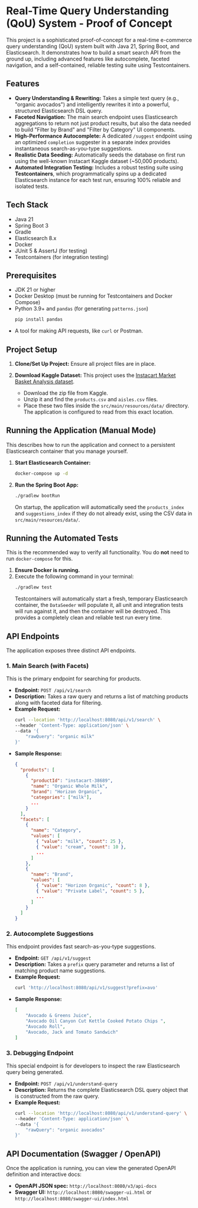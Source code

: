 # Real-Time Query Understanding (QoU) System - Proof of Concept

This project is a sophisticated proof-of-concept for a real-time e-commerce query understanding (QoU) system built with Java 21, Spring Boot, and Elasticsearch. It demonstrates how to build a smart search API from the ground up, including advanced features like autocomplete, faceted navigation, and a self-contained, reliable testing suite using Testcontainers.

## Features

* **Query Understanding & Rewriting:** Takes a simple text query (e.g., "organic avocados") and intelligently rewrites it into a powerful, structured Elasticsearch DSL query.
* **Faceted Navigation:** The main search endpoint uses Elasticsearch aggregations to return not just product results, but also the data needed to build "Filter by Brand" and "Filter by Category" UI components.
* **High-Performance Autocomplete:** A dedicated `/suggest` endpoint using an optimized `completion` suggester in a separate index provides instantaneous search-as-you-type suggestions.
* **Realistic Data Seeding:** Automatically seeds the database on first run using the well-known Instacart Kaggle dataset (~50,000 products).
* **Automated Integration Testing:** Includes a robust testing suite using **Testcontainers**, which programmatically spins up a dedicated Elasticsearch instance for each test run, ensuring 100% reliable and isolated tests.

## Tech Stack

* Java 21
* Spring Boot 3
* Gradle
* Elasticsearch 8.x
* Docker
* JUnit 5 & AssertJ (for testing)
* Testcontainers (for integration testing)

## Prerequisites

* JDK 21 or higher
* Docker Desktop (must be running for Testcontainers and Docker Compose)
* Python 3.9+ and `pandas` (for generating `patterns.json`)
  ```bash
  pip install pandas
  ```
* A tool for making API requests, like `curl` or Postman.

## Project Setup

1.  **Clone/Set Up Project:** Ensure all project files are in place.

2.  **Download Kaggle Dataset:** This project uses the [Instacart Market Basket Analysis dataset](https://www.kaggle.com/c/instacart-market-basket-analysis/data).
    * Download the zip file from Kaggle.
    * Unzip it and find the `products.csv` and `aisles.csv` files.
    * Place these two files inside the `src/main/resources/data/` directory. The application is configured to read from this exact location.

## Running the Application (Manual Mode)

This describes how to run the application and connect to a persistent Elasticsearch container that you manage yourself.

1.  **Start Elasticsearch Container:**
    ```bash
    docker-compose up -d
    ```

2.  **Run the Spring Boot App:**
    ```bash
    ./gradlew bootRun
    ```
    On startup, the application will automatically seed the `products_index` and `suggestions_index` if they do not already exist, using the CSV data in `src/main/resources/data/`.

## Running the Automated Tests

This is the recommended way to verify all functionality. You do **not** need to run `docker-compose` for this.

1.  **Ensure Docker is running.**
2.  Execute the following command in your terminal:
    ```bash
    ./gradlew test
    ```
    Testcontainers will automatically start a fresh, temporary Elasticsearch container, the `DataSeeder` will populate it, all unit and integration tests will run against it, and then the container will be destroyed. This provides a completely clean and reliable test run every time.

## API Endpoints

The application exposes three distinct API endpoints.

### 1. Main Search (with Facets)

This is the primary endpoint for searching for products.

* **Endpoint:** `POST /api/v1/search`
* **Description:** Takes a raw query and returns a list of matching products along with faceted data for filtering.
* **Example Request:**
    ```bash
    curl --location 'http://localhost:8080/api/v1/search' \
    --header 'Content-Type: application/json' \
    --data '{
        "rawQuery": "organic milk"
    }'
    ```
* **Sample Response:**
    ```json
    {
      "products": [
        {
          "productId": "instacart-38689",
          "name": "Organic Whole Milk",
          "brand": "Horizon Organic",
          "categories": ["milk"],
          ...
        }
      ],
      "facets": [
        {
          "name": "Category",
          "values": [
            { "value": "milk", "count": 25 },
            { "value": "cream", "count": 10 },
            ...
          ]
        },
        {
          "name": "Brand",
          "values": [
            { "value": "Horizon Organic", "count": 8 },
            { "value": "Private Label", "count": 5 },
            ...
          ]
        }
      ]
    }
    ```

### 2. Autocomplete Suggestions

This endpoint provides fast search-as-you-type suggestions.

* **Endpoint:** `GET /api/v1/suggest`
* **Description:** Takes a `prefix` query parameter and returns a list of matching product name suggestions.
* **Example Request:**
    ```bash
    curl 'http://localhost:8080/api/v1/suggest?prefix=avo'
    ```
* **Sample Response:**
    ```json
    [
        "Avocado & Greens Juice",
        "Avocado Oil Canyon Cut Kettle Cooked Potato Chips ",
        "Avocado Roll",
        "Avocado, Jack and Tomato Sandwich"
    ]
    ```

### 3. Debugging Endpoint

This special endpoint is for developers to inspect the raw Elasticsearch query being generated.

* **Endpoint:** `POST /api/v1/understand-query`
* **Description:** Returns the complete Elasticsearch DSL query object that is constructed from the raw query.
* **Example Request:**
    ```bash
    curl --location 'http://localhost:8080/api/v1/understand-query' \
    --header 'Content-Type: application/json' \
    --data '{
        "rawQuery": "organic avocados"
    }'
    ```

## API Documentation (Swagger / OpenAPI)

Once the application is running, you can view the generated OpenAPI definition and interactive docs:

- **OpenAPI JSON spec:** `http://localhost:8080/v3/api-docs`
- **Swagger UI:** `http://localhost:8080/swagger-ui.html` or `http://localhost:8080/swagger-ui/index.html`
